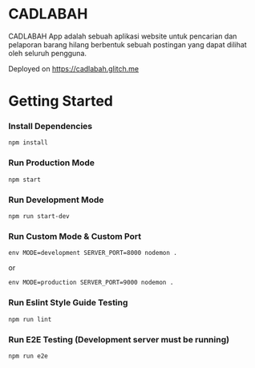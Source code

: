 # CADLABAH
CADLABAH App adalah sebuah aplikasi website untuk pencarian dan pelaporan barang hilang berbentuk sebuah postingan yang dapat dilihat oleh seluruh pengguna.

Deployed on https://cadlabah.glitch.me

# Getting Started
### Install Dependencies
`npm install`

### Run Production Mode
`npm start`

### Run Development Mode
`npm run start-dev`

### Run Custom Mode & Custom Port
`env MODE=development SERVER_PORT=8000 nodemon .`

or

`env MODE=production SERVER_PORT=9000 nodemon .`

### Run Eslint Style Guide Testing
`npm run lint`

### Run E2E Testing (Development server must be running)
`npm run e2e`
